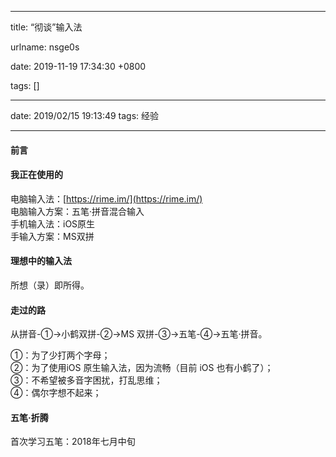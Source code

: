 
---

title: “彻谈”输入法

urlname: nsge0s

date: 2019-11-19 17:34:30 +0800

tags: []

---


date: 2019/02/15 19:13:49
tags: 经验

---


<a name="nTjWz"></a>
#### 前言
<a name="c4327c8c"></a>
#### 我正在使用的

电脑输入法：[https://rime.im/](https://rime.im/)<br />
电脑输入方案：五笔·拼音混合输入<br />
手机输入法：iOS原生<br />
手输入方案：MS双拼

<a name="a42b4f4e"></a>
#### 理想中的输入法

所想（录）即所得。

<a name="f979922d"></a>
#### 走过的路

从拼音-①->小鹤双拼-②->MS 双拼-③->五笔-④->五笔·拼音。

①：为了少打两个字母；<br />
②：为了使用iOS 原生输入法，因为流畅（目前 iOS 也有小鹤了）；<br />
③：不希望被多音字困扰，打乱思维；<br />
④：偶尔字想不起来；

<a name="1b3203a5"></a>
#### 五笔·折腾

首次学习五笔：2018年七月中旬

